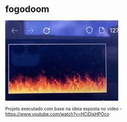 # fogodoom

![Demonstração GIF](https://github.com/dscsouza/fogodoom/blob/e44430b0f8a3dff05a114de40471d5cc2e20c0a1/GIF-2022-06-09-11-37-05.gif)

Projeto executado com base na ideia exposta no vídeo - https://www.youtube.com/watch?v=HCjDjsHPOco
